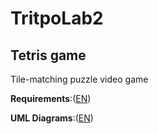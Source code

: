 # TritpoLab2
## Tetris game
Tile-matching puzzle video game 

__Requirements__:([EN](https://github.com/Eltay750505/TetrisGame/tree/master/Requirments/Requirments.md "Click here to read requirements"))

__UML Diagrams__:([EN](https://github.com/Eltay750505/TetrisGame/tree/master/Diagrams)) 
